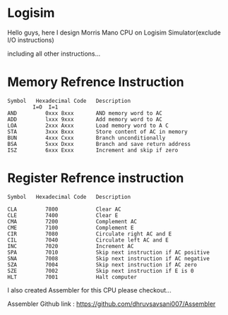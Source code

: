 # Logisim

Hello guys, here I design Morris Mano CPU on Logisim Simulator(exclude I/O instructions)

including all other instructions...


# Memory Refrence Instruction


	Symbol   Hexadecimal Code	Description
			I=O  I=1  		
	AND 		0xxx 8xxx 		AND memory word to AC
	ADD 		lxxx 9xxx 		Add memory word to AC
	LOA 		2xxx Axxx 		Load memory word to A C
	STA 		3xxx Bxxx 		Store content of AC in memory
	BUN 		4xxx Cxxx 		Branch unconditionally
	BSA 		5xxx Dxxx 		Branch and save return address
	ISZ 		6xxx Exxx 		Increment and skip if zero


# Register Refrence instruction


	Symbol   Hexadecimal Code	Description

	CLA 		7800 			Clear AC
	CLE 		7400 			Clear E
	CMA 		7200 			Complement AC
	CME 		7100 			Complement E
	CIR 		7080 			Circulate right AC and E
	CIL 		7040 			Circulate left AC and E
	INC 		7020 			Increment AC
	SPA 		7010 			Skip next instruction if AC positive
	SNA 		7008 			Skip next instruction if AC negative
	SZA 		7004 			Skip next instruction if AC zero
	SZE 		7002 			Skip next instruction if E is 0
	HLT 		7001 			Halt computer
	
	
I also created Assembler for this CPU please checkout...

Assembler Github link : https://github.com/dhruvsavsani007/Assembler
